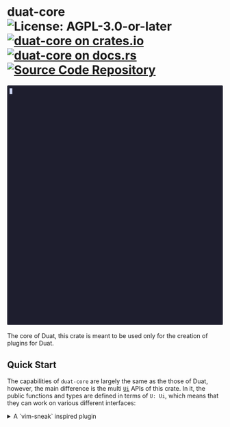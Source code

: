# duat-core ![License: AGPL-3.0-or-later](https://img.shields.io/badge/license-AGPL--3.0--or--later-blue) [![duat-core on crates.io](https://img.shields.io/crates/v/duat-core)](https://crates.io/crates/duat-core) [![duat-core on docs.rs](https://docs.rs/duat-core/badge.svg)](https://docs.rs/duat-core) [![Source Code Repository](https://img.shields.io/badge/Code-On%20GitHub-blue?logo=GitHub)](https://github.com/AhoyISki/duat/tree/master/duat-core)

![sneak demonstration](../assets/sneak-demonstration.gif)

The core of Duat, this crate is meant to be used only for the
creation of plugins for Duat.

## Quick Start

The capabilities of `duat-core` are largely the same as the those
of Duat, however, the main difference is the multi [`Ui`][__link0] APIs of
this crate. In it, the public functions and types are defined in
terms of `U: Ui`,  which means that they can work on various
different interfaces:

<details>
<summary>A `vim-sneak` inspired plugin</summary>
```rust
// I recommend pulling the prelude in plugins.
use std::sync::LazyLock;

use duat_core::{prelude::\*, text::Point};

static TAGGER: LazyLock<Tagger> = Tagger::new_static();
static CUR_TAGGER: LazyLock<Tagger> = Tagger::new_static();

\#[derive(Default, Clone)][__link1]
pub struct Sneak {
step: Step,
}

impl\<U: Ui> Mode<U> for Sneak {
type Widget = File<U>;

```rust
fn send_key(&mut self, pa: &mut Pass, key: mode::KeyEvent, handle: Handle<File<U>, U>) {
    use mode::{KeyCode::*, KeyMod as Mod};

    let cur_id = form::id_of!("sneak.current");

    match &mut self.step {
        Step::Start => {
            // Make sure that the typed key is a character.
            let mode::key!(Char(c0)) = key else {
                mode::reset::<File<U>, U>();
                return;
            };

            let pat = format!("{c0}[A-Za-z0-9]");
            if highlight_matches(pa, &pat, &handle).1.is_none() {
                handle.write_text(pa, |text| text.remove_tags(*TAGGER, ..));
                context::error!("No matches found for [a]{pat}");
                mode::reset::<File<U>, U>();
                return;
            }

            self.step = Step::Filter(c0);
        }
        Step::Filter(c0) => {
            handle.write_text(pa, |text| text.remove_tags(*TAGGER, ..));

            let mode::key!(Char(c1)) = key else {
                mode::reset::<File<U>, U>();
                return;
            };

            let pat = format!("{c0}{c1}");
            let (matches, cur) = highlight_matches(pa, &pat, &handle);

            let Some(cur) = cur else {
                handle.write_text(pa, |text| text.remove_tags(*TAGGER, ..));
                context::error!("No matches found for [a]{pat}");
                mode::reset::<File<U>, U>();
                return;
            };
            let [p0, p1] = matches[cur];
            handle.write_text(pa, |text| {
                text.insert_tag(*CUR_TAGGER, p0..p1, cur_id.to_tag(51))
            });

            self.step = Step::Matched(matches, cur);
        }
        Step::Matched(matches, cur) => match (key, mode::alt_is_reverse()) {
            (mode::key!(Char('n')), _) => {
                let prev = *cur;
                let last = matches.len() - 1;
                *cur = if *cur == last { 0 } else { *cur + 1 };

                handle.write_text(pa, |text| {
                    let [p0, _] = matches[prev];
                    text.remove_tags(*CUR_TAGGER, p0);

                    let [p0, p1] = matches[*cur];
                    text.insert_tag(*CUR_TAGGER, p0..p1, cur_id.to_tag(51));
                });
            }
            (mode::key!(Char('N')), false) | (mode::key!(Char('n'), Mod::ALT), true) => {
                let prev = *cur;
                let last = matches.len() - 1;
                *cur = if *cur == 0 { last } else { *cur - 1 };

                handle.write_text(pa, |text| {
                    let [p0, _] = matches[prev];
                    text.remove_tags(*CUR_TAGGER, p0);

                    let [p0, p1] = matches[*cur];
                    text.insert_tag(*CUR_TAGGER, p0..p1, cur_id.to_tag(51));
                });
            }
            _ => {
                let [p0, p1] = matches[*cur];

                handle.edit_main(pa, |mut e| e.move_to(p0..p1));

                handle.write_text(pa, |text| text.remove_tags([*TAGGER, *CUR_TAGGER], ..));
                mode::reset::<File<U>, U>();
            }
        },
    }
}
```

}

fn highlight_matches\<U: Ui>(
pa: &mut Pass,
pat: &str,
handle: &Handle\<File<U>, U>,
) -> (Vec\<[Point; 2][__link2]\>, Option<usize>) {
handle.write(pa, |file, area| {
let (start, \_) = area.start_points(file.text(), file.print_cfg());
let (end, \_) = area.end_points(file.text(), file.print_cfg());
let caret = file.selections().get_main().unwrap().caret();

```rust
    let (bytes, mut tags) = file.text_mut().bytes_and_tags();

    let matches: Vec<_> = bytes.search_fwd(pat, start..end).unwrap().collect();

    let id = form::id_of!("sneak.match");

    let tagger = *TAGGER;
    let mut next = None;
    for (i, &[p0, p1]) in matches.iter().enumerate() {
        if p0 > caret && next.is_none() {
            next = Some(i);
        }
        tags.insert(tagger, p0..p1, id.to_tag(50));
    }

    let last = matches.len().checked_sub(1);
    (matches, next.or(last))
})
```

}

\#[derive(Default, Clone)][__link3]
enum Step {
\#[default][__link4]
Start,
Filter(char),
Matched(Vec\<[Point; 2][__link5]\>, usize),
}

```rust
</details>

In this example, I have created a [`Mode`] for [`File`]s. This
mode is based on [`vim-sneak`], which is popular (I think) within
Vim circles. It's like the `f` key in Vim, but it lets you look
for a sequence of 2 characters, instead of just one, also letting
you pick between matches ahead and behind on the screen.

What's great about it is that it will work no matter what editing
model the user is using. It could be Vim inspired, Kakoune
inspired, Emacs inspired, doesn't matter. All the user has to do
to use this mode is this:

```rust
map::<Normal>("<C-s>", Sneak::default());
```

And now, whenever the usert types `Control S` in `Normal` mode,
the mode will switch to `Sneak`. You could replace `Normal` with
any other mode, from any other editing model, and this would still
work.

Of course, this is most useful for plugins, for your own
configuration, you should probably just rely on [`map`][__link6] to
accomplish the same thing.

Okay, but that was a relatively simple example, here’s a more
advanced example, which makes use of more of Duat’s features.

This is a copy of [EasyMotion][__link7], a plugin for
Vim/Neovim/Kakoune/Emacs that lets you skip around the screen with
at most 2 keypresses.

In order to emulate it, we use [ghost text][__link8] and [concealment][__link9]:

```rust
use duat_core::{prelude::*, text::Point};
#[derive(Clone)]
pub struct EasyMotion {
    is_line: bool,
    key: Tagger,
    points: Vec<[Point; 2]>,
    seq: String,
}

impl EasyMotion {
    pub fn word() -> Self {
        Self {
            is_line: false,
            key: Tagger::new(),
            points: Vec::new(),
            seq: String::new(),
        }
    }

    pub fn line() -> Self {
        Self {
            is_line: true,
            key: Tagger::new(),
            points: Vec::new(),
            seq: String::new(),
        }
    }
}

impl<U: Ui> Mode<U> for EasyMotion {
    type Widget = File<U>;

    fn on_switch(&mut self, pa: &mut Pass, handle: Handle<File<U>, U>) {
        handle.write(pa, |file, _| {
            let cfg = file.print_cfg();
            let text = file.text_mut();

            let regex = if self.is_line {
                "[^\n\\s][^\n]+"
            } else {
                "[^\n\\s]+"
            };

            let (start, _) = handle.area().start_points(text, cfg);
            let (end, _) = handle.area().end_points(text, cfg);
            self.points = text.search_fwd(regex, start..end).unwrap().collect();

            let seqs = key_seqs(self.points.len());

            for (seq, [p0, _]) in seqs.iter().zip(&self.points) {
                let ghost = Ghost(txt!("[easy_motion.word]{seq}"));
                text.insert_tag(self.key, *p0, ghost);

                let seq_end = p0.byte() + seq.chars().count();
                text.insert_tag(self.key, p0.byte()..seq_end, Conceal);
            }
        });
    }

    fn send_key(&mut self, pa: &mut Pass, key: KeyEvent, handle: Handle<File<U>, U>) {
        let char = match key {
            key!(KeyCode::Char(c)) => c,
            // Return a char that will never match.
            _ => '❌',
        };
        self.seq.push(char);

        handle.write_selections(pa, |c| c.remove_extras());

        let seqs = key_seqs(self.points.len());
        for (seq, &[p0, p1]) in seqs.iter().zip(&self.points) {
            if *seq == self.seq {
                handle.edit_main(pa, |mut e| {
                    e.move_to(p0);
                    e.set_anchor();
                    e.move_to(p1);
                });
                mode::reset::<File<U>, U>();
            } else if seq.starts_with(&self.seq) {
                continue;
            }

            // Removing one end of the conceal range will remove both ends.
            handle.write_text(pa, |text| text.remove_tags(self.key, p1.byte()));
        }

        if self.seq.chars().count() == 2 || !LETTERS.contains(char) {
            mode::reset::<File<U>, U>();
        }
    }
}

fn key_seqs(len: usize) -> Vec<String> {
    let double = len / LETTERS.len();

    let mut seqs = Vec::new();
    seqs.extend(LETTERS.chars().skip(double).map(char::into));

    let chars = LETTERS.chars().take(double);
    seqs.extend(chars.flat_map(|c1| LETTERS.chars().map(move |c2| format!("{c1}{c2}"))));

    seqs
}

static LETTERS: &str = "abcdefghijklmnopqrstuvwxyz";
```

All that this plugin is doing is:

* Search on the screen for words/lines;
* In the beginning of said words/lines, add a [`Ghost`][__link10];
* Also add a [`Conceal`][__link11];
* Then, just match the typed keys and [remove][__link12] tags accordingly;
* [Move][__link13] to the matched sequence, if it exists;

Now, in order to use this mode, it’s the exact same thing as
`Sneak`:

```rust
map::<Normal>("<CA-w>", EasyMotion::word());
map::<Normal>("<CA-l>", EasyMotion::line());
```


 [__cargo_doc2readme_dependencies_info]: ggGkYW0BYXSEG4IA0U4o2v_nG0nShNh9mFPVGzI2Nk_cFKuWG3RsDqMmIUI5YXKEG6zS_EAlCaSvG9kCRq-UXjB3G89yzbl4RDwZGxkveRpyrBncYWSCgmdkZWZhdWx09oNpZHVhdC1jb3JlZTAuNS4xaWR1YXRfY29yZQ
 [__link0]: https://docs.rs/duat-core/0.5.1/duat_core/?search=ui::Ui
 [__link1]: derive(Default, Clone)
 [__link10]: https://docs.rs/duat-core/0.5.1/duat_core/?search=text::Ghost
 [__link11]: https://docs.rs/duat-core/0.5.1/duat_core/?search=text::Conceal
 [__link12]: https://docs.rs/duat-core/0.5.1/duat_core/?search=text::Text::remove_tags
 [__link13]: https://docs.rs/duat-core/0.5.1/duat_core/?search=mode::Cursor::move_to
 [__link2]: Point; 2
 [__link3]: derive(Default, Clone)
 [__link4]: https://crates.io/crates/default
 [__link5]: Point; 2
 [__link6]: https://docs.rs/duat/0.2.0/duat/prelude/fn.map.html
 [__link7]: https://github.com/easymotion/vim-easymotion
 [__link8]: https://docs.rs/duat-core/0.5.1/duat_core/?search=text::Ghost
 [__link9]: https://docs.rs/duat-core/0.5.1/duat_core/?search=text::Conceal
